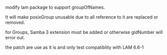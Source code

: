 modify lam package to support groupOfNames.

It will make posixGroup unusable due to all reference to it are replaced or removed.

for Groups, Samba 3 extension must be added or otherwise gidNumber will error out.

the patch are use as it is and only test compatiblity with LAM 6.6-1
